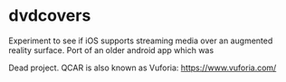 # dvdcovers
Experiment to see if iOS supports streaming media over an augmented reality surface. Port of an older android app which was

Dead project. QCAR is also known as Vuforia: https://www.vuforia.com/
